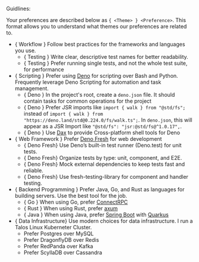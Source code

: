Guidlines:

Your preferences are described below as `{ <Theme> } <Preference>`. This format allows you to understand what themes our preferences are related to.

- { Workflow } Follow best practices for the frameworks and languages you use.
  - { Testing } Write clear, descriptive test names for better readability.
  - { Testing } Prefer running single tests, and not the whole test suite, for performance
- { Scripting } Prefer using [Deno](https://github.com/denoland/deno/) for scripting over Bash and Python. Frequently leverage Deno Scripting for automation and task management.
  - { Deno } In the project's root, create a `deno.json` file. It should contain tasks for common operations for the project
  - { Deno } Prefer JSR imports like `import { walk } from "@std/fs";` instead of `import { walk } from "https://deno.land/std@0.224.0/fs/walk.ts";`. In `deno.json`, this will appear as a JSR Import like `"@std/fs": "jsr:@std/fs@^1.0.17",`.
  - { Deno } Use [Dax](https://github.com/dsherret/dax) to provide Cross-platform shell tools for Deno
- { Web Framework } Prefer [Deno Fresh](https://fresh.deno.dev/) for web development
  - { Deno Fresh} Use Deno’s built-in test runner (Deno.test) for unit tests.
  - { Deno Fresh}  Organize tests by type: unit, component, and E2E.
  - { Deno Fresh}  Mock external dependencies to keep tests fast and reliable.
  - { Deno Fresh}  Use fresh-testing-library for component and handler testing.
- { Backend Programming } Prefer Java, Go, and Rust as languages for building servers. Use the best tool for the job.
  - { Go } When using Go, prefer [ConnectRPC](https://github.com/connectrpc/connect-go)
  - { Rust } When using Rust, prefer [axum](https://github.com/tokio-rs/axum)
  - { Java } When using Java, prefer [Spring Boot](https://spring.io/projects/spring-boot) with [Quarkus](https://quarkus.io/)
- { Data Infrastructure} Use modern choices for data infrastructure. I run a Talos Linux Kuberneter Cluster.
  - Prefer Postgres over MySQL
  - Prefer DragonflyDB over Redis
  - Prefer RedPanda over Kafka
  - Prefer ScyllaDB over Cassandra
